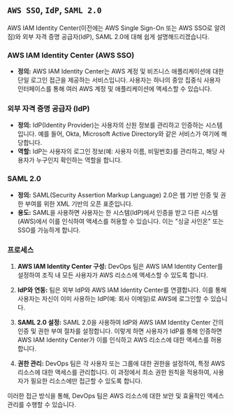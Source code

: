 ## `AWS SSO`, `IdP`, `SAML 2.0`
AWS IAM Identity Center(이전에는 AWS Single Sign-On 또는 AWS SSO로 알려짐)와 외부 자격 증명 공급자(IdP), SAML 2.0에 대해 쉽게 설명해드리겠습니다.

### AWS IAM Identity Center (AWS SSO)

- **정의:** AWS IAM Identity Center는 AWS 계정 및 비즈니스 애플리케이션에 대한 단일 로그인 접근을 제공하는 서비스입니다. 사용자는 하나의 중앙 집중식 사용자 인터페이스를 통해 여러 AWS 계정 및 애플리케이션에 액세스할 수 있습니다.

### 외부 자격 증명 공급자 (IdP)

- **정의:** IdP(Identity Provider)는 사용자의 신원 정보를 관리하고 인증하는 시스템입니다. 예를 들어, Okta, Microsoft Active Directory와 같은 서비스가 여기에 해당합니다.
- **역할:** IdP는 사용자의 로그인 정보(예: 사용자 이름, 비밀번호)를 관리하고, 해당 사용자가 누구인지 확인하는 역할을 합니다.

### SAML 2.0

- **정의:** SAML(Security Assertion Markup Language) 2.0은 웹 기반 인증 및 권한 부여를 위한 XML 기반의 오픈 표준입니다. 
- **용도:** SAML을 사용하면 사용자는 한 시스템(IdP)에서 인증을 받고 다른 시스템(AWS)에서 이를 인식하여 액세스를 허용할 수 있습니다. 이는 "싱글 사인온" 또는 SSO를 가능하게 합니다.

### 프로세스

1. **AWS IAM Identity Center 구성:** DevOps 팀은 AWS IAM Identity Center를 설정하여 조직 내 모든 사용자가 AWS 리소스에 액세스할 수 있도록 합니다.

2. **IdP와 연동:** 팀은 외부 IdP와 AWS IAM Identity Center를 연결합니다. 이를 통해 사용자는 자신이 이미 사용하는 IdP(예: 회사 이메일)로 AWS에 로그인할 수 있습니다.

3. **SAML 2.0 설정:** SAML 2.0을 사용하여 IdP와 AWS IAM Identity Center 간의 인증 및 권한 부여 절차를 설정합니다. 이렇게 하면 사용자가 IdP를 통해 인증하면 AWS IAM Identity Center가 이를 인식하고 AWS 리소스에 대한 액세스를 허용합니다.

4. **권한 관리:** DevOps 팀은 각 사용자 또는 그룹에 대한 권한을 설정하여, 특정 AWS 리소스에 대한 액세스를 관리합니다. 이 과정에서 최소 권한 원칙을 적용하여, 사용자가 필요한 리소스에만 접근할 수 있도록 합니다.

이러한 접근 방식을 통해, DevOps 팀은 AWS 리소스에 대한 보안 및 효율적인 액세스 관리를 수행할 수 있습니다.
